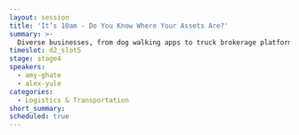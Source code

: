 ```yaml
---
layout: session
title: 'It’s 10am - Do You Know Where Your Assets Are?'
summary: >-
  Diverse businesses, from dog walking apps to truck brokerage platforms, are investing in live tracking solutions. But what are the major components? If you’re trying to build one, what are the key technical considerations?
timeslot: d2_slot5
stage: stage4
speakers:
  - amy-ghate
  - alex-yule
categories:
  - Logistics & Transportation
short_summary: 
scheduled: true
---
```


